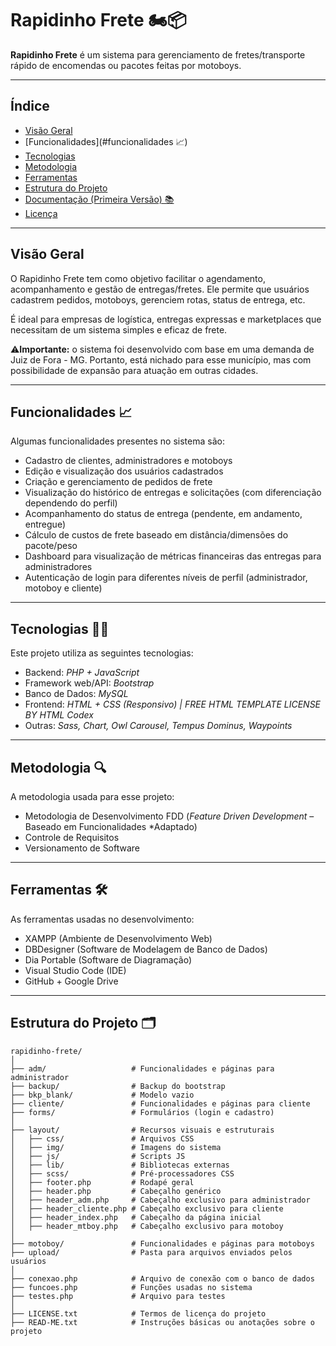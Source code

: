 # Rapidinho Frete 🏍️📦

**Rapidinho Frete** é um sistema para gerenciamento de fretes/transporte rápido de encomendas ou pacotes feitas por motoboys.

---

## Índice

- [Visão Geral](#visão-geral)  
- [Funcionalidades](#funcionalidades 📈)  
- [Tecnologias](#tecnologias)
- [Metodologia](#metodologia)
- [Ferramentas](#ferramentas)
- [Estrutura do Projeto](#estrutura-do-projeto)
- [Documentação (Primeira Versão) 📚](Documentação/)
- [Licença](LICENSE.txt)

---

## Visão Geral

O Rapidinho Frete tem como objetivo facilitar o agendamento, acompanhamento e gestão de entregas/fretes. Ele permite que usuários cadastrem pedidos, motoboys, gerenciem rotas, status de entrega, etc.  

É ideal para empresas de logística, entregas expressas e marketplaces que necessitam de um sistema simples e eficaz de frete.

⚠️**Importante:** o sistema foi desenvolvido com base em uma demanda de Juiz de Fora - MG. Portanto, está nichado para esse município, mas com possibilidade de expansão para atuação em outras cidades.

---

## Funcionalidades 📈

Algumas funcionalidades presentes no sistema são:

- Cadastro de clientes, administradores e motoboys
- Edição e visualização dos usuários cadastrados
- Criação e gerenciamento de pedidos de frete
- Visualização do histórico de entregas e solicitações (com diferenciação dependendo do perfil)
- Acompanhamento do status de entrega (pendente, em andamento, entregue) 
- Cálculo de custos de frete baseado em distância/dimensões do pacote/peso  
- Dashboard para visualização de métricas financeiras das entregas para administradores
- Autenticação de login para diferentes níveis de perfil (administrador, motoboy e cliente)

---

## Tecnologias 👨‍💻

Este projeto utiliza as seguintes tecnologias:

- Backend: *PHP + JavaScript*  
- Framework web/API: *Bootstrap*  
- Banco de Dados: *MySQL*  
- Frontend: *HTML + CSS (Responsivo) | FREE HTML TEMPLATE LICENSE BY HTML Codex*
- Outras: *Sass, Chart, Owl Carousel, Tempus Dominus, Waypoints*

---

## Metodologia 🔍

A metodologia usada para esse projeto:

- Metodologia de Desenvolvimento FDD (*Feature Driven Development* – Baseado em Funcionalidades *Adaptado)
- Controle de Requisitos
- Versionamento de Software

---

## Ferramentas 🛠️

As ferramentas usadas no desenvolvimento:

- XAMPP (Ambiente de Desenvolvimento Web)
- DBDesigner (Software de Modelagem de Banco de Dados)
- Dia Portable (Software de Diagramação)
- Visual Studio Code (IDE)
- GitHub + Google Drive

---

## Estrutura do Projeto 🗂️

```
rapidinho-frete/
│
├── adm/                   # Funcionalidades e páginas para administrador
├── backup/                # Backup do bootstrap
├── bkp_blank/             # Modelo vazio
├── cliente/               # Funcionalidades e páginas para cliente
├── forms/                 # Formulários (login e cadastro)
│
├── layout/                # Recursos visuais e estruturais
│   ├── css/               # Arquivos CSS
│   ├── img/               # Imagens do sistema
│   ├── js/                # Scripts JS
│   ├── lib/               # Bibliotecas externas
│   ├── scss/              # Pré-processadores CSS
│   ├── footer.php         # Rodapé geral
│   ├── header.php         # Cabeçalho genérico
│   ├── header_adm.php     # Cabeçalho exclusivo para administrador
│   ├── header_cliente.php # Cabeçalho exclusivo para cliente
│   ├── header_index.php   # Cabeçalho da página inicial
│   ├── header_mtboy.php   # Cabeçalho exclusivo para motoboy
│
├── motoboy/               # Funcionalidades e páginas para motoboys
├── upload/                # Pasta para arquivos enviados pelos usuários
│
├── conexao.php            # Arquivo de conexão com o banco de dados
├── funcoes.php            # Funções usadas no sistema
├── testes.php             # Arquivo para testes
│
├── LICENSE.txt            # Termos de licença do projeto
├── READ-ME.txt            # Instruções básicas ou anotações sobre o projeto
```

